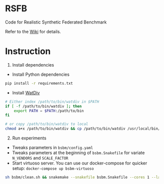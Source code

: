 # RSFB
Code for Realistic Synthetic Federated Benchmark

Refer to the [Wiki](https://github.com/mhoangvslev/RSFB/wiki) for details.

# Instruction

1. Install dependencies

- Install Python dependencies

```bash
pip install -r requirements.txt
```

- Install [WatDiv](https://github.com/mhoangvslev/watdiv)
```bash
# Either index /path/to/bin/watdiv in $PATH
if [ -f /path/to/bin/watdiv ]; then
    export PATH = $PATH:/path/to/bin
fi

# or copy /path/to/bin/watdiv to local
chmod a+x /path/to/bin/watdiv && cp /path/to/bin/watdiv /usr/local/bin/
```

2. Run experiments

- Tweaks parameters in `bsbm/config.yaml`
- Tweaks parameters at the beginning of `bsbm.Snakefile` for variate `N_VENDORS` and `SCALE_FACTOR`
- Start virtuoso server. You can use our docker-compose for quicker setup: `docker-compose up bsbm-virtuoso`

```bash
sh bsbm/clean.sh && snakemake --snakefile bsbm.Snakefile --cores 1 --latency-wait 1
```
